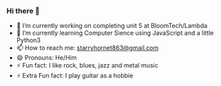### Hi there 👋

- 🔭 I’m currently working on completing unit 5 at BloomTech/Lambda 
- 🌱 I’m currently learning Computer Sience using JavaScript and a little Python3
- 📫 How to reach me: starryhornet863@gmail.com
- 😄 Pronouns: He/Him
- ⚡ Fun fact: I like rock, blues, jazz and metal music
- ⚡ Extra Fun fact: I play guitar as a hobbie 

